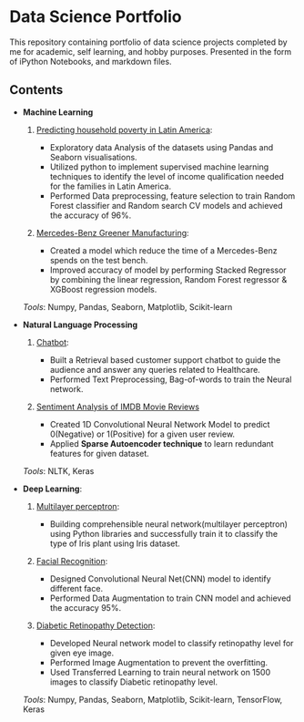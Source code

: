 # Data Science Portfolio
This repository containing portfolio of data science projects completed by me for academic, self learning, and hobby purposes. Presented in the form of iPython Notebooks, and markdown files.


## Contents
* **Machine Learning**
  1. [Predicting household poverty in Latin America](https://github.com/Doddabasu124/Doddbasu124/tree/main/Machine%20Learning/Income%20qualification):
     * Exploratory data Analysis of the datasets using Pandas and Seaborn visualisations.
     * Utilized python to implement supervised machine learning techniques to identify the level of income qualification needed for the families in Latin America.
     * Performed Data preprocessing, feature selection to train Random Forest classifier and Random search CV models and achieved the accuracy of 96%.
  
  2. [Mercedes-Benz Greener Manufacturing](https://github.com/Doddabasu124/Doddbasu124/tree/main/Machine%20Learning/Mercedes-Benz%20Greener%20Manufacturing):
     * Created a model which reduce the time of a Mercedes-Benz spends on the test bench.
     * Improved accuracy of model by performing Stacked Regressor by combining the linear regression, Random Forest regressor & XGBoost regression models.
     
   *Tools*: Numpy, Pandas, Seaborn, Matplotlib, Scikit-learn
   
 
* **Natural Language Processing**
  1. [Chatbot](https://github.com/Doddabasu124/Doddbasu124/tree/main/NLP/Chatbot):
     * Built a Retrieval based customer support chatbot to guide the audience and answer any queries related to Healthcare.                               
     * Performed Text Preprocessing, Bag-of-words to train the Neural network.

  2. [Sentiment Analysis of IMDB Movie Reviews](https://github.com/Doddabasu124/Doddbasu124/blob/main/NLP/Sentiment%20Analysis/CNN_Autoencoder.ipynb)
      * Created 1D Convolutional Neural Network Model to predict 0(Negative) or 1(Positive) for a given user review.
      * Applied **Sparse Autoencoder technique** to learn redundant features for given dataset.
     
   *Tools*: NLTK, Keras
  
 
* **Deep Learning**:
   1. [Multilayer perceptron](https://github.com/Doddabasu124/Doddbasu124/tree/main/MLP):
      * Building comprehensible neural network(multilayer perceptron) using Python libraries and successfully train it to classify the type of Iris plant using Iris            dataset. 
  
   2. [Facial Recognition](https://github.com/Doddabasu124/Doddbasu124/tree/main/Deep%20Learning/Facial%20Recognition):
      * Designed Convolutional Neural Net(CNN) model to identify different face.                               
      * Performed Data Augmentation to train CNN model and achieved the accuracy 95%.                                                        

   3. [Diabetic Retinopathy Detection](https://github.com/Doddabasu124/Doddbasu124/tree/main/Deep%20Learning/Diabetic%20Retinopathy%20Detection):
      * Developed Neural network model to classify retinopathy level for given eye image.                                                                              
      * Performed Image Augmentation to prevent the overfitting.
      * Used Transferred Learning to train neural network on 1500 images to classify Diabetic retinopathy level.

   *Tools*: Numpy, Pandas, Seaborn, Matplotlib, Scikit-learn, TensorFlow, Keras
